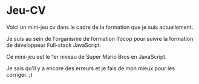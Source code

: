# Jeu-CV

Voici un mini-jeu cv dans le cadre de la formation que je suis actuellement.

Je suis au sein de l'organisme de formation Ifocop pour suivre la formation de développeur Full-stack JavaScript.

Ce mini-jeu est le 1er niveau de Super Mario Bros en JavaScript.

Je sais qu'il y a encore des erreurs et je fais de mon mieux pour les corriger. ;)
